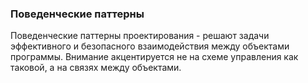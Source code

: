 ### Поведенческие паттерны

Поведенческие паттерны проектирования - решают задачи эффективного и безопасного взаимодействия между объектами программы. Внимание акцентируется не на схеме управления как таковой, а на связях между объектами.